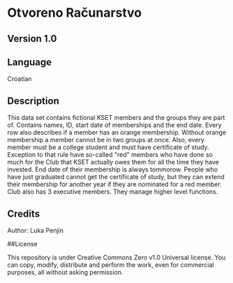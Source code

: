 # Otvoreno Računarstvo

## Version 1.0

## Language

Croatian

## Description

This data set contains fictional KSET members and the groups they are part of. Contains names, ID, start date of memberships and the end date. 
Every row also describes if a member has an orange membership. Without orange membership a member cannot be in two groups at once. Also, every member must be a college student and must have certificate of study. Exception to that rule have so-called "red" members who have done so much for the Club that KSET actually owes them for all the time they have invested. End date of their membership is always tommorow. People who have just graduated cannot get the certificate of study, but they can extend their membership for another year if they are nominated for a red member. 
Club also has 3 executive members. They manage higher level functions. 

## Credits

Author: Luka Penjin

##License

This repository is under Creative Commons Zero v1.0 Universal license. You can copy, modify, distribute and perform the work, even for commercial purposes, all without asking permission. 
